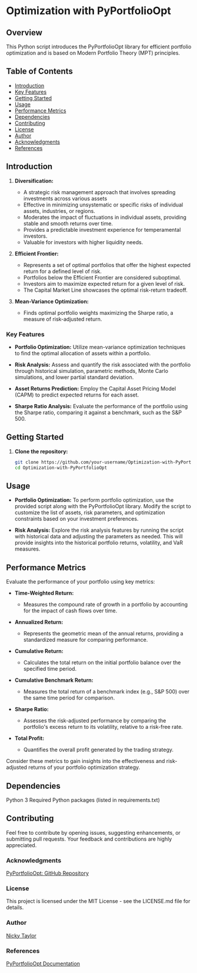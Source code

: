 # Optimization with PyPortfolioOpt


## Overview

This Python script introduces the PyPortfolioOpt library for efficient portfolio optimization and is 
based on Modern Portfolio Theory (MPT) principles.

## Table of Contents

- [Introduction](#introduction)
- [Key Features](#key-features)
- [Getting Started](#getting-started)
- [Usage](#usage)
- [Performance Metrics](#performance-metrics)
- [Dependencies](#dependencies)
- [Contributing](#contributing)
- [License](#license)
- [Author](#author)
- [Acknowledgments](#acknowledgments)
- [References](#references)

## Introduction

1) **Diversification:**
   - A strategic risk management approach that involves spreading investments across various assets
   - Effective in minimizing unsystematic or specific risks of individual assets, industries, or regions.
   - Moderates the impact of fluctuations in individual assets, providing stable and smooth returns over time.
   - Provides a predictable investment experience for temperamental investors.
   - Valuable for investors with higher liquidity needs.

2) **Efficient Frontier:**
   - Represents a set of optimal portfolios that offer the highest expected return for a defined level of risk.
   - Portfolios below the Efficient Frontier are considered suboptimal.
   - Investors aim to maximize expected return for a given level of risk.
   - The Capital Market Line showcases the optimal risk-return tradeoff.

3) **Mean-Variance Optimization:**
   - Finds optimal portfolio weights maximizing the Sharpe ratio, a measure of risk-adjusted return.


### Key Features

- **Portfolio Optimization:** Utilize mean-variance optimization techniques to find the optimal allocation of assets within a portfolio.
  
- **Risk Analysis:** Assess and quantify the risk associated with the portfolio through historical simulation, parametric methods, Monte Carlo simulations, and lower partial standard deviation.

- **Asset Returns Prediction:** Employ the Capital Asset Pricing Model (CAPM) to predict expected returns for each asset.

- **Sharpe Ratio Analysis:** Evaluate the performance of the portfolio using the Sharpe ratio, comparing it against a benchmark, such as the S&P 500.

 
 ## Getting Started

 1. **Clone the repository:**
      ```bash
      git clone https://github.com/your-username/Optimization-with-PyPortfolioOpt.git
      cd Optimization-with-PyPortfolioOpt

 ## Usage

- **Portfolio Optimization:**
To perform portfolio optimization, use the provided script along with the PyPortfolioOpt library. Modify the script to customize the list of assets, risk parameters, and optimization constraints based on your investment preferences.

- **Risk Analysis:**
Explore the risk analysis features by running the script with historical data and adjusting the parameters as needed. This will provide insights into the historical portfolio returns, volatility, and VaR measures.

## Performance Metrics

Evaluate the performance of your portfolio using key metrics:

- **Time-Weighted Return:**
  - Measures the compound rate of growth in a portfolio by accounting for the impact of cash flows over time.

- **Annualized Return:**
  - Represents the geometric mean of the annual returns, providing a standardized measure for comparing performance.

- **Cumulative Return:**
  - Calculates the total return on the initial portfolio balance over the specified time period.

- **Cumulative Benchmark Return:**
  - Measures the total return of a benchmark index (e.g., S&P 500) over the same time period for comparison.

- **Sharpe Ratio:**
  - Assesses the risk-adjusted performance by comparing the portfolio's excess return to its volatility, relative to a risk-free rate.

- **Total Profit:**
  - Quantifies the overall profit generated by the trading strategy.

Consider these metrics to gain insights into the effectiveness and risk-adjusted returns of your portfolio optimization strategy.

## Dependencies

Python 3
Required Python packages (listed in requirements.txt)

## Contributing

Feel free to contribute by opening issues, suggesting enhancements, or submitting pull requests. Your feedback and contributions are highly appreciated.

### Acknowledgments

[PyPortfolioOpt: GitHub Repository](https://github.com/robertmartin8/PyPortfolioOpt)

### License
This project is licensed under the MIT License - see the LICENSE.md file for details.

### Author
[Nicky Taylor](https://github.com/CoderNicky)

### References
[PyPortfolioOpt Documentation](https://pyportfolioopt.readthedocs.io/en/latest/)
